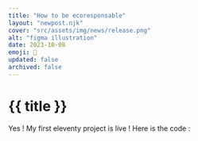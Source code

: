 ```yaml
---
title: "How to be ecoresponsable"
layout: "newpost.njk"
cover: "src/assets/img/news/release.png"
alt: "figma illustration"
date: 2023-10-08
emoji: 🌿
updated: false
archived: false
---
```


# {{ title }}

Yes ! My first eleventy project is live ! Here is the code : 
